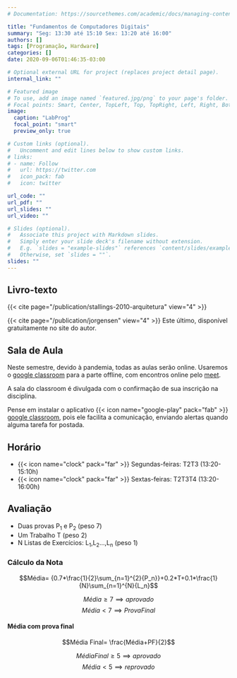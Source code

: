 ```yaml
---
# Documentation: https://sourcethemes.com/academic/docs/managing-content/

title: "Fundamentos de Computadores Digitais"
summary: "Seg: 13:30 até 15:10 Sex: 13:20 até 16:00"
authors: []
tags: [Programação, Hardware]
categories: []
date: 2020-09-06T01:46:35-03:00

# Optional external URL for project (replaces project detail page).
internal_link: ""

# Featured image
# To use, add an image named `featured.jpg/png` to your page's folder.
# Focal points: Smart, Center, TopLeft, Top, TopRight, Left, Right, BottomLeft, Bottom, BottomRight.
image:
  caption: "LabProg"
  focal_point: "smart"
  preview_only: true

# Custom links (optional).
#   Uncomment and edit lines below to show custom links.
# links:
# - name: Follow
#   url: https://twitter.com
#   icon_pack: fab
#   icon: twitter

url_code: ""
url_pdf: ""
url_slides: ""
url_video: ""

# Slides (optional).
#   Associate this project with Markdown slides.
#   Simply enter your slide deck's filename without extension.
#   E.g. `slides = "example-slides"` references `content/slides/example-slides.md`.
#   Otherwise, set `slides = ""`.
slides: ""
---
```


## Livro-texto

{{< cite page="/publication/stallings-2010-arquitetura" view="4" >}}

{{< cite page="/publication/jorgensen" view="4" >}} Este último, disponível gratuitamente no site do autor.

## Sala de Aula
Neste semestre, devido à pandemia, todas as aulas serão online. Usaremos o
[google classroom](https://classroom.google.com/) para a parte offline, 
com encontros online pelo [meet](https://meet.google.com/).

A sala do classroom é divulgada com o confirmação de sua inscrição na disciplina.

Pense em instalar o aplicativo {{< icon name="google-play" pack="fab" >}}
[google classroom](https://play.google.com/store/apps/details?id=com.google.android.apps.classroom&hl=pt_BR),
pois ele facilita a comunicação, enviando alertas quando alguma tarefa for postada.

## Horário

- {{< icon name="clock" pack="far" >}} Segundas-feiras: T2T3 (13:20-15:10h)
- {{< icon name="clock" pack="far" >}} Sextas-feiras: T2T3T4 (13:20-16:00h)

## Avaliação
  - Duas provas P<sub>1</sub> e P<sub>2</sub> (peso 7)
  - Um Trabalho T (peso 2)
  - N Listas de Exercícios: L<sub>1</sub>,L<sub>2</sub>...,L<sub>n</sub> (peso 1)

### Cálculo da Nota
$$Média= {0.7*\frac{1}{2}\sum_{n=1}^{2}{P_n}}+0.2*T+0.1*\frac{1}{N}\sum_{n=1}^{N}{L_n}$$

$$Média \ge 7 \implies aprovado$$
$$Média \lt 7 \implies Prova Final$$

#### Média com prova final 
$$Média Final= \frac{Média+PF}{2}$$

$$Média Final \ge 5 \implies aprovado$$
$$Média \lt 5 \implies reprovado$$